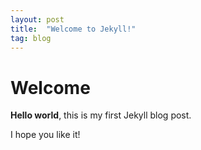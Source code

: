 ```yaml
---
layout: post
title:  "Welcome to Jekyll!"
tag: blog
---
```


# Welcome

**Hello world**, this is my first Jekyll blog post.

I hope you like it!